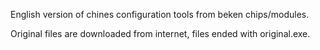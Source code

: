 English version of chines configuration tools from beken chips/modules.

Original files are downloaded from internet, files ended with original.exe.
